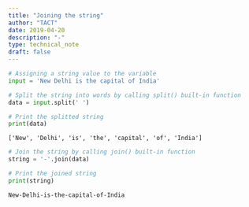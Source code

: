 ```yaml
---
title: "Joining the string"
author: "TACT"
date: 2019-04-20
description: "-"
type: technical_note
draft: false
---
```


```python
# Assigning a string value to the variable
input = 'New Delhi is the capital of India'
```


```python
# Split the string into words by calling split() built-in function
data = input.split(' ')
```


```python
# Print the splitted string
print(data)
```

    ['New', 'Delhi', 'is', 'the', 'capital', 'of', 'India']



```python
# Join the string by calling join() built-in function
string = '-'.join(data)
```


```python
# Print the joined string
print(string)
```

    New-Delhi-is-the-capital-of-India

